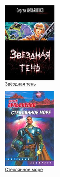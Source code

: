 ![](Звёздная%20тень.jpg)  
[Звёздная тень](Звёздная%20тень)

![](Стеклянное%20море.jpg)  
[Стеклянное море](Стеклянное%20море)
